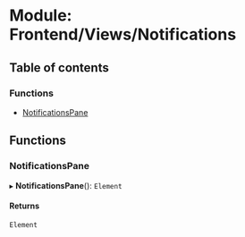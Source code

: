 # Module: Frontend/Views/Notifications

## Table of contents

### Functions

- [NotificationsPane](Frontend_Views_Notifications.md#notificationspane)

## Functions

### NotificationsPane

▸ **NotificationsPane**(): `Element`

#### Returns

`Element`
